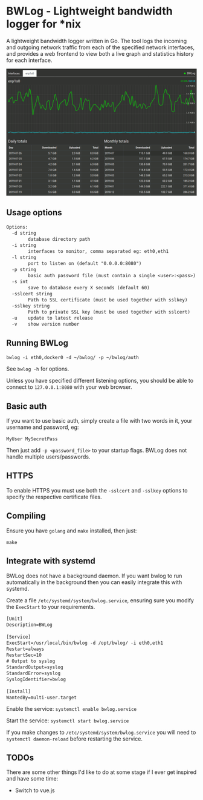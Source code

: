 # BWLog - Lightweight bandwidth logger for *nix

A lightweight bandwidth logger written in Go. The tool logs the incoming and outgoing network
traffic from each of the specified network interfaces, and provides a web frontend to view
both a live graph and statistics history for each interface.

![BWLog Screenshot](screenshot.png "BWLog Screenshot")


## Usage options

```shell
Options:
  -d string
        database directory path
  -i string
        interfaces to monitor, comma separated eg: eth0,eth1
  -l string
        port to listen on (default "0.0.0.0:8080")
  -p string
        basic auth password file (must contain a single <user>:<pass>)
  -s int
        save to database every X seconds (default 60)
  -sslcert string
        Path to SSL certificate (must be used together with sslkey)
  -sslkey string
        Path to private SSL key (must be used together with sslcert)
  -u    update to latest release
  -v    show version number
```


## Running BWLog

```shell
bwlog -i eth0,docker0 -d ~/bwlog/ -p ~/bwlog/auth
```

See `bwlog -h` for options.

Unless you have specified different listening options, you should be able to connect to `127.0.0.1:8080`
with your web browser.


## Basic auth

If you want to use basic auth, simply create a file with two words in it, your username and password, eg:
```
MyUser MySecretPass
```
Then just add `-p <password_file>` to your startup flags. BWLog does not handle multiple users/passwords.


## HTTPS

To enable HTTPS you must use both the `-sslcert` and `-sslkey` options to specify the respective certificate files.


## Compiling

Ensure you have `golang` and `make` installed, then just:

```shell
make
```


## Integrate with systemd

BWLog does not have a background daemon. If you want bwlog to run automatically in the background then you can
easily integrate this with systemd.

Create a file `/etc/systemd/system/bwlog.service`, ensuring sure you modify the  `ExecStart` to your requirements.

```
[Unit]
Description=BWLog

[Service]
ExecStart=/usr/local/bin/bwlog -d /opt/bwlog/ -i eth0,eth1
Restart=always
RestartSec=10
# Output to syslog
StandardOutput=syslog
StandardError=syslog
SyslogIdentifier=bwlog

[Install]
WantedBy=multi-user.target
```

Enable the service: `systemctl enable bwlog.service`

Start the service: `systemctl start bwlog.service`

If you make changes to `/etc/systemd/system/bwlog.service` you will need to `systemctl daemon-reload`
before restarting the service.


## TODOs

There are some other things I'd like to do at some stage if I ever get inspired and have some time:

- Switch to vue.js
